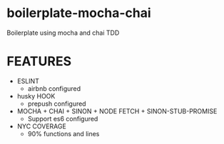 # boilerplate-mocha-chai
Boilerplate using mocha and chai TDD

# FEATURES
- ESLINT
  - airbnb configured
- husky HOOK
  - prepush configured
- MOCHA + CHAI + SINON + NODE FETCH + SINON-STUB-PROMISE
  - Support es6 configured
- NYC COVERAGE
  - 90% functions and lines
